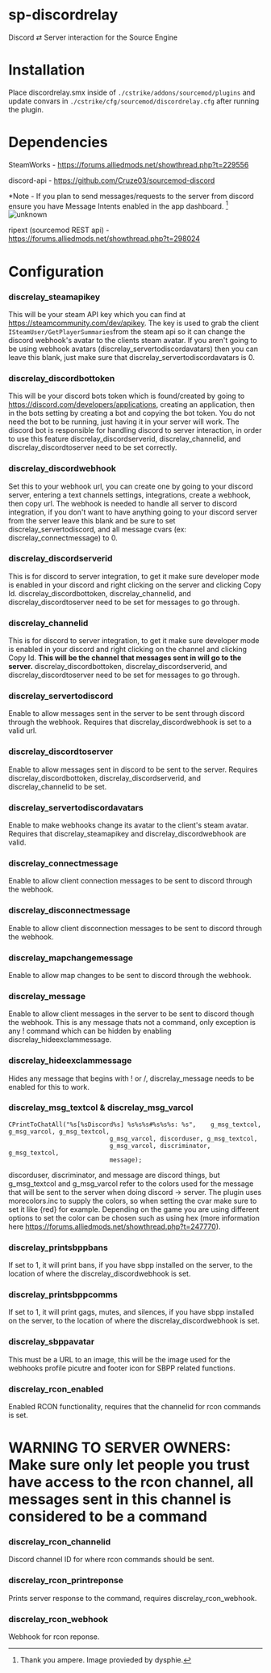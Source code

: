 # sp-discordrelay

Discord ⇄ Server interaction for the Source Engine

# Installation

Place discordrelay.smx inside of `./cstrike/addons/sourcemod/plugins` and update convars in `./cstrike/cfg/sourcemod/discordrelay.cfg` after running the plugin.

# Dependencies

SteamWorks - https://forums.alliedmods.net/showthread.php?t=229556

discord-api - https://github.com/Cruze03/sourcemod-discord

*Note - If you plan to send messages/requests to the server from discord ensure you have Message Intents enabled in the app dashboard. [^1]
![unknown](https://user-images.githubusercontent.com/42725021/191847732-36a08338-ca11-4ae3-8584-ddc9a308400a.png)
[^1]:  Thank you ampere. Image provieded by dysphie.


ripext (sourcemod REST api) - https://forums.alliedmods.net/showthread.php?t=298024

# Configuration

### discrelay_steamapikey
This will be your steam API key which you can find at https://steamcommunity.com/dev/apikey. The key is used to grab the client `ISteamUser/GetPlayerSummaries`from the steam api so it can change the discord webhook's avatar to the clients steam avatar. If you aren't going to be using webhook avatars (discrelay_servertodiscordavatars) then you can leave this blank, just make sure that discrelay_servertodiscordavatars is 0.
### discrelay_discordbottoken
This will be your discord bots token which is found/created by going to https://discord.com/developers/applications, creating an application, then in the bots setting by creating a bot and copying the bot token. You do not need the bot to be running, just having it in your server will work.
The discord bot is responsible for handling discord to server interaction, in order to use this feature discrelay_discordserverid, discrelay_channelid, and discrelay_discordtoserver need to be set correctly.
### discrelay_discordwebhook 
Set this to your webhook url, you can create one by going to your discord server, entering a text channels settings, integrations, create a webhook, then copy url. The webhook is needed to handle all server to discord integration, if you don't want to have anything going to your discord server from the server leave this blank and be sure to set discrelay_servertodiscord, and all message cvars (ex: discrelay_connectmessage) to 0.
### discrelay_discordserverid
This is for discord to server integration, to get it make sure developer mode is enabled in your discord and right clicking on the server and clicking Copy Id. discrelay_discordbottoken, discrelay_channelid, and discrelay_discordtoserver need to be set for messages to go through.
### discrelay_channelid
This is for discord to server integration, to get it make sure developer mode is enabled in your discord and right clicking on the channel and clicking Copy Id. **This will be the channel that messages sent in will go to the server.** discrelay_discordbottoken, discrelay_discordserverid, and discrelay_discordtoserver need to be set for messages to go through.
### discrelay_servertodiscord
Enable to allow messages sent in the server to be sent through discord through the webhook. Requires that discrelay_discordwebhook is set to a valid url.
### discrelay_discordtoserver 
Enable to allow messages sent in discord to be sent to the server. Requires discrelay_discordbottoken, discrelay_discordserverid, and discrelay_channelid to be set.
### discrelay_servertodiscordavatars
Enable to make webhooks change its avatar to the client's steam avatar. Requires that discrelay_steamapikey and discrelay_discordwebhook are valid.
### discrelay_connectmessage
Enable to allow client connection messages to be sent to discord through the webhook.
### discrelay_disconnectmessage 
Enable to allow client disconnection messages to be sent to discord through the webhook.
### discrelay_mapchangemessage
Enable to allow map changes to be sent to discord through the webhook.
### discrelay_message
Enable to allow client messages in the server to be sent to discord though the webhook. This is any message thats not a command, only exception is any ! command which can be hidden by enabling discrelay_hideexclammessage.
### discrelay_hideexclammessage
Hides any message that begins with ! or /, discrelay_message needs to be enabled for this to work.
### discrelay_msg_textcol & discrelay_msg_varcol
	CPrintToChatAll("%s[%sDiscord%s] %s%s%s#%s%s%s: %s", 	g_msg_textcol, g_msg_varcol, g_msg_textcol,
								g_msg_varcol, discorduser, g_msg_textcol,
								g_msg_varcol, discriminator, g_msg_textcol,
								message);
discorduser, discriminator, and message are discord things, but g_msg_textcol and g_msg_varcol refer to the colors used for the message that will be sent to the server when doing discord -> server. The plugin uses morecolors.inc to supply the colors, so when setting the cvar make sure to set it like {red} for example. Depending on the game you are using different options to set the color can be chosen such as using hex (more information here https://forums.alliedmods.net/showthread.php?t=247770). 
### discrelay_printsbppbans
If set to 1, it will print bans, if you have sbpp installed on the server, to the location of where the discrelay_discordwebhook is set.
### discrelay_printsbppcomms
If set to 1, it will print gags, mutes, and silences, if you have sbpp installed on the server, to the location of where the discrelay_discordwebhook is set.
### discrelay_sbppavatar
This must be a URL to an image, this will be the image used for the webhooks profile picutre and footer icon for SBPP related functions.
### discrelay_rcon_enabled
Enabled RCON functionality, requires that the channelid for rcon commands is set.
# WARNING TO SERVER OWNERS: Make sure only let people you trust have access to the rcon channel, all messages sent in this channel is considered to be a command
### discrelay_rcon_channelid
Discord channel ID for where rcon commands should be sent.
### discrelay_rcon_printreponse
Prints server response to the command, requires discrelay_rcon_webhook.
### discrelay_rcon_webhook
Webhook for rcon reponse.
